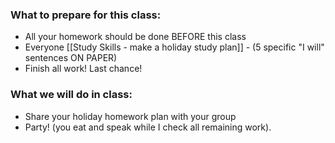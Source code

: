 ### What to prepare for this class:
* All your homework should be done BEFORE this class
* Everyone [[Study Skills - make a holiday study plan]] - (5 specific "I will" sentences ON PAPER)
* Finish all work! Last chance!

### What we will do in class:
* Share your holiday homework plan with your group
* Party! (you eat and speak while I check all remaining work).
